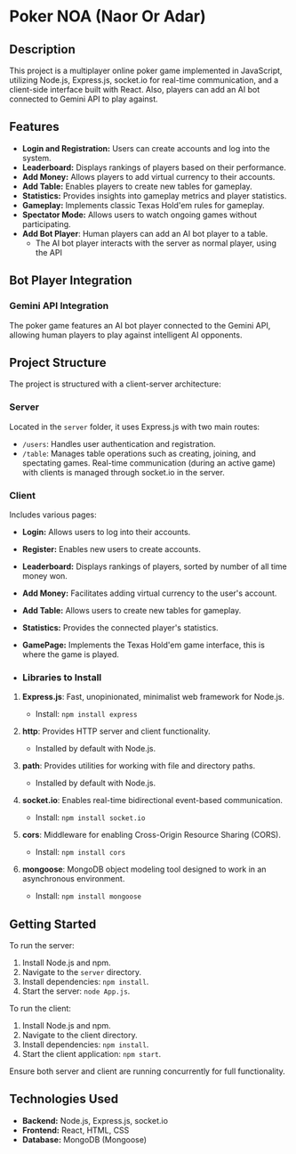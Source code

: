 # Poker NOA (Naor Or Adar)

## Description

This project is a multiplayer online poker game implemented in JavaScript, utilizing Node.js, Express.js, socket.io for real-time communication, and a client-side interface built with React.
Also, players can add an AI bot connected to Gemini API to play against.

## Features

- **Login and Registration:** Users can create accounts and log into the system.
- **Leaderboard:** Displays rankings of players based on their performance.
- **Add Money:** Allows players to add virtual currency to their accounts.
- **Add Table:** Enables players to create new tables for gameplay.
- **Statistics:** Provides insights into gameplay metrics and player statistics.
- **Gameplay:** Implements classic Texas Hold'em rules for gameplay.
- **Spectator Mode:** Allows users to watch ongoing games without participating.
- **Add Bot Player**: Human players can add an AI bot player to a table.
  - The AI bot player interacts with the server as normal player, using the API

## Bot Player Integration

### Gemini API Integration

The poker game features an AI bot player connected to the Gemini API, allowing human players to play against intelligent AI opponents.


## Project Structure

The project is structured with a client-server architecture:

### Server

Located in the `server` folder, it uses Express.js with two main routes:
- `/users`: Handles user authentication and registration.
- `/table`: Manages table operations such as creating, joining, and spectating games.
Real-time communication (during an active game) with clients is managed through socket.io in the server. 

### Client

Includes various pages:
- **Login:** Allows users to log into their accounts.
- **Register:** Enables new users to create accounts.
- **Leaderboard:** Displays rankings of players, sorted by number of all time money won.
- **Add Money:** Facilitates adding virtual currency to the user's account.
- **Add Table:** Allows users to create new tables for gameplay.
- **Statistics:** Provides the connected player's statistics.
- **GamePage:** Implements the Texas Hold'em game interface, this is where the game is played.

- ### Libraries to Install

1. **Express.js**: Fast, unopinionated, minimalist web framework for Node.js.
   - Install: `npm install express`

2. **http**: Provides HTTP server and client functionality.
   - Installed by default with Node.js.

3. **path**: Provides utilities for working with file and directory paths.
   - Installed by default with Node.js.

4. **socket.io**: Enables real-time bidirectional event-based communication.
   - Install: `npm install socket.io`

5. **cors**: Middleware for enabling Cross-Origin Resource Sharing (CORS).
   - Install: `npm install cors`

6. **mongoose**: MongoDB object modeling tool designed to work in an asynchronous environment.
   - Install: `npm install mongoose`


## Getting Started

To run the server:
1. Install Node.js and npm.
2. Navigate to the `server` directory.
3. Install dependencies: `npm install`.
4. Start the server: `node App.js`.

To run the client:
1. Install Node.js and npm.
2. Navigate to the client directory.
3. Install dependencies: `npm install`.
4. Start the client application: `npm start`.

Ensure both server and client are running concurrently for full functionality.

## Technologies Used

- **Backend:** Node.js, Express.js, socket.io
- **Frontend:** React, HTML, CSS
- **Database:** MongoDB (Mongoose)

